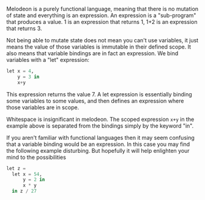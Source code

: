 Melodeon is a purely functional language, meaning that there is no mutation of state and everything is an expression. An expression is a "sub-program" that produces a value. 1 is an expression that returns 1, 1+2 is an expression that returns 3.

Not being able to mutate state does not mean you can't use variables, it just means the value of those variables is immutable in their defined scope. It also means that variable bindings are in fact an expression. We bind variables with a "let" expression:

```python
let x = 4,
    y = 3 in
    x+y
```

This expression returns the value 7. A let expression is essentially binding some variables to some values, and then defines an expression where those variables are in scope.

Whitespace is insignificant in melodeon. The scoped expression `x+y` in the example above is separated from the bindings simply by the keyword "in".

If you aren't familiar with functional languages then it may seem confusing that a variable binding would be an expression. In this case you may find the following example disturbing. But hopefully it will help enlighten your mind to the possibilities

```python
let z =
  let x = 54,
      y = 2 in
      x * y
  in z / 27
```
